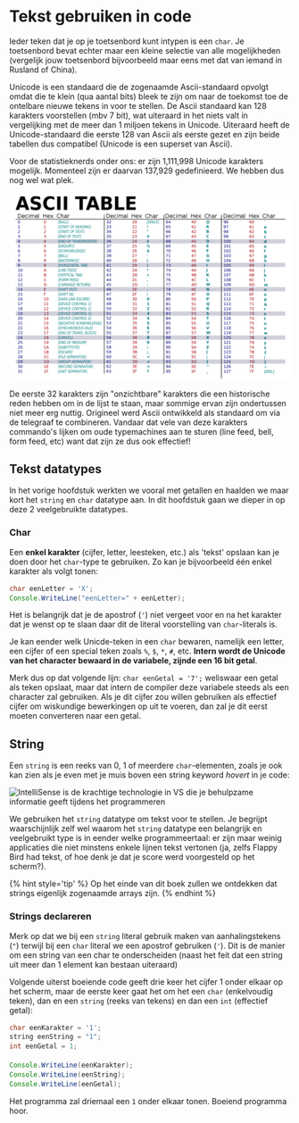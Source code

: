 # Tekst gebruiken in code

Ieder teken dat je op je toetsenbord kunt intypen is een ``char``. Je toetsenbord bevat echter maar een kleine selectie van alle mogelijkheden (vergelijk jouw toetsenbord bijvoorbeeld maar eens met dat van iemand in Rusland of China).

Unicode is een standaard die de zogenaamde Ascii-standaard opvolgt omdat die te klein (qua aantal bits) bleek te zijn om naar de toekomst toe de ontelbare nieuwe tekens in voor te stellen. De Ascii standaard kan 128 karakters voorstellen (mbv 7 bit), wat uiteraard in het niets valt in vergelijking met de meer dan 1 miljoen tekens in Unicode. Uiteraard heeft de Unicode-standaard die eerste 128 van Ascii als eerste gezet en zijn beide tabellen dus compatibel (Unicode is een superset van Ascii). 

Voor de statistieknerds onder ons: er zijn 1,111,998 Unicode karakters mogelijk. Momenteel zijn er daarvan 137,929 gedefinieerd. We hebben dus nog wel wat plek.

<!--- {width:75%} --->
![De eerste 128 karakters met hun waarden (Bron Wikipedia)](../assets/1_csharpbasics/ascii.png)

De eerste 32 karakters zijn "onzichtbare" karakters die een historische reden hebben om in de lijst te staan, maar sommige ervan zijn ondertussen niet meer erg nuttig. Origineel werd Ascii ontwikkeld als standaard om via de telegraaf te combineren. Vandaar dat vele van deze karakters commando's lijken om oude typemachines aan te sturen (line feed, bell, form feed, etc) want dat zijn ze dus ook effectief!

## Tekst datatypes

In het vorige hoofdstuk werkten we vooral met getallen en haalden we maar kort het ``string`` en ``char`` datatype aan. In dit hoofdstuk gaan we dieper in op deze 2 veelgebruikte datatypes.

### Char

Een **enkel karakter** (cijfer, letter, leesteken, etc.) als 'tekst' opslaan kan je doen door het `char`-type te gebruiken. Zo kan je bijvoorbeeld één enkel karakter als volgt tonen:

```java
char eenLetter = 'X';
Console.WriteLine("eenLetter=" + eenLetter);
```

Het is belangrijk dat je de apostrof (``'``) niet vergeet voor en na het karakter dat je wenst op te slaan daar dit de literal voorstelling van `char`-literals is.

Je kan eender welk Unicde-teken in een `char` bewaren, namelijk een letter, een cijfer of een special teken zoals `%`, `$`, `*`, `#`, etc. **Intern wordt de Unicode van het character bewaard in de variabele, zijnde een 16 bit getal**.

Merk dus op dat volgende lijn: ``char eenGetal = '7';`` weliswaar een getal als teken opslaat, maar dat intern de compiler deze variabele steeds als een character zal gebruiken. Als je dit cijfer zou willen gebruiken als effectief cijfer om wiskundige bewerkingen op uit te voeren, dan zal je dit eerst moeten converteren naar een getal.


## String
Een ``string`` is een reeks van 0, 1 of meerdere `char`-elementen, zoals je ook kan zien als je even met je muis boven een string keyword *hovert* in je code:

![IntelliSense is de krachtige technologie in VS die je behulpzame informatie geeft tijdens het programmeren](../assets/1_csharpbasics/stringenchars.png)

We gebruiken het ``string`` datatype om tekst voor te stellen. Je begrijpt waarschijnlijk zelf wel waarom het ``string`` datatype een belangrijk en veelgebruikt type is in eender welke programmeertaal: er zijn maar weinig applicaties die niet minstens enkele lijnen tekst vertonen (ja, zelfs Flappy Bird had tekst, of hoe denk je dat je score werd voorgesteld op het scherm?).

{% hint style='tip' %}
Op het einde van dit boek zullen we ontdekken dat strings eigenlijk zogenaamde arrays zijn. 
{% endhint %}

### Strings declareren
Merk op dat we bij een ``string`` literal gebruik maken van aanhalingstekens (`"`) terwijl bij een ``char`` literal we een apostrof gebruiken (`'`). Dit is de manier om een string van een char te onderscheiden (naast het feit dat een string uit meer dan 1 element kan bestaan uiteraard)

Volgende uiterst boeiende code geeft drie keer het cijfer 1 onder elkaar op het scherm, maar de eerste keer gaat het om het een ``char`` (enkelvoudig teken), dan en een ``string`` (reeks van tekens) en dan een ``int`` (effectief getal):

```java
char eenKarakter = '1'; 
string eenString = "1"; 
int eenGetal = 1;
 
Console.WriteLine(eenKarakter);
Console.WriteLine(eenString);
Console.WriteLine(eenGetal);
```

Het programma zal driemaal een ``1`` onder elkaar tonen. Boeiend programma hoor.